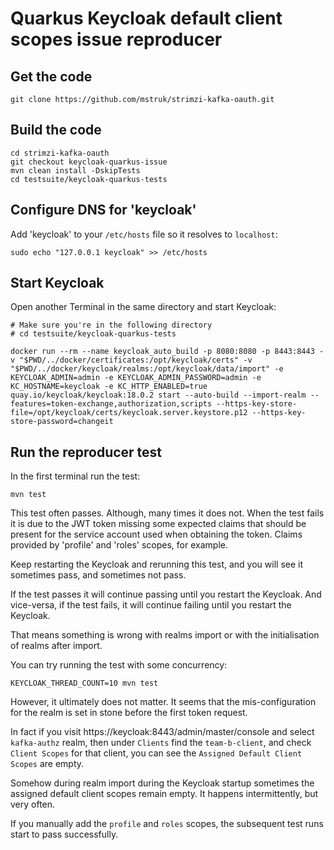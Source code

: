 Quarkus Keycloak default client scopes issue reproducer
=======================================================

Get the code
------------

    git clone https://github.com/mstruk/strimzi-kafka-oauth.git

Build the code
--------------

    cd strimzi-kafka-oauth
    git checkout keycloak-quarkus-issue
    mvn clean install -DskipTests
    cd testsuite/keycloak-quarkus-tests

Configure DNS for 'keycloak'
----------------------------

Add 'keycloak' to your `/etc/hosts` file so it resolves to `localhost`:

    sudo echo "127.0.0.1 keycloak" >> /etc/hosts

Start Keycloak
--------------

Open another Terminal in the same directory and start Keycloak:
```
# Make sure you're in the following directory
# cd testsuite/keycloak-quarkus-tests

docker run --rm --name keycloak_auto_build -p 8080:8080 -p 8443:8443 -v "$PWD/../docker/certificates:/opt/keycloak/certs" -v "$PWD/../docker/keycloak/realms:/opt/keycloak/data/import" -e KEYCLOAK_ADMIN=admin -e KEYCLOAK_ADMIN_PASSWORD=admin -e KC_HOSTNAME=keycloak -e KC_HTTP_ENABLED=true quay.io/keycloak/keycloak:18.0.2 start --auto-build --import-realm --features=token-exchange,authorization,scripts --https-key-store-file=/opt/keycloak/certs/keycloak.server.keystore.p12 --https-key-store-password=changeit
```

Run the reproducer test
-----------------------

In the first terminal run the test:

    mvn test

This test often passes. Although, many times it does not. 
When the test fails it is due to the JWT token missing some expected claims that should be present for the service account used when obtaining the token. Claims provided by 'profile' and 'roles' scopes, for example.

Keep restarting the Keycloak and rerunning this test, and you will see it sometimes pass, and sometimes not pass.

If the test passes it will continue passing until you restart the Keycloak.
And vice-versa, if the test fails, it will continue failing until you restart the Keycloak.

That means something is wrong with realms import or with the initialisation of realms after import.


You can try running the test with some concurrency:

    KEYCLOAK_THREAD_COUNT=10 mvn test

However, it ultimately does not matter. It seems that the mis-configuration for the realm is set in stone before the first token request.

In fact if you visit https://keycloak:8443/admin/master/console and select `kafka-authz` realm, then under `Clients` find the `team-b-client`, and check `Client Scopes` for that client, you can see the `Assigned Default Client Scopes` are empty.

Somehow during realm import during the Keycloak startup sometimes the assigned default client scopes remain empty. It happens intermittently, but very often.

If you manually add the `profile` and `roles` scopes, the subsequent test runs start to pass successfully.